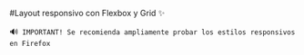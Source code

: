 
#Layout responsivo con Flexbox y Grid :sparkles:

:loud_sound:`` IMPORTANT! Se recomienda ampliamente probar los estilos responsivos en Firefox``

##
